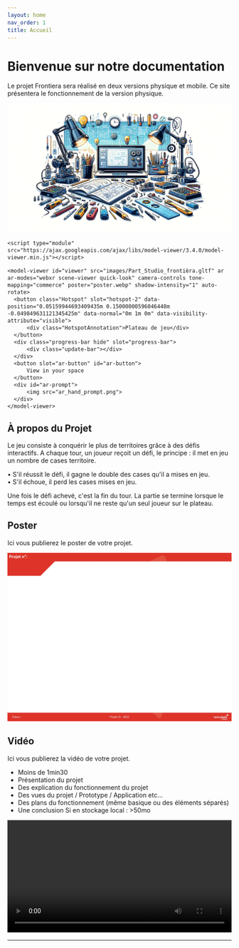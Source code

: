 ```yaml
---
layout: home
nav_order: 1
title: Accueil
---
```


# Bienvenue sur notre documentation

Le projet Frontiera sera réalisé en deux versions physique et mobile. Ce site présentera le fonctionnement de la version physique.  


![Illustration vectorielle colorée avec un fond blanc, montrant un atelier équipé pour un projet de conception mécanique, électronique et informatique](images/illustration.png)

<!-- Loads <model-viewer> for browsers: -->
    <script type="module" src="https://ajax.googleapis.com/ajax/libs/model-viewer/3.4.0/model-viewer.min.js"></script>

<!-- <model-viewer> HTML element -->
    <model-viewer id="viewer" src="images/Part_Studio_frontièra.gltf" ar ar-modes="webxr scene-viewer quick-look" camera-controls tone-mapping="commerce" poster="poster.webp" shadow-intensity="1" auto-rotate>
      <button class="Hotspot" slot="hotspot-2" data-position="0.05159944693409435m 0.15000000596046448m -0.049849631121345425m" data-normal="0m 1m 0m" data-visibility-attribute="visible">
          <div class="HotspotAnnotation">Plateau de jeu</div>
      </button>
      <div class="progress-bar hide" slot="progress-bar">
          <div class="update-bar"></div>
      </div>
      <button slot="ar-button" id="ar-button">
          View in your space
      </button>
      <div id="ar-prompt">
          <img src="ar_hand_prompt.png">
      </div>
    </model-viewer>  

<style>
#viewer
    {
    :not(:defined) > * {
  display: none;
}

html {
  height: 100%;
}

body {
  margin: 0;
  padding: 0;
  width: 100%;
  height: 100%;
}

model-viewer {
  width: 100%;
  height: 90%;
  background-color: #ffffff;
}

.Hotspot {
  background: #fff;
  border-radius: 32px;
  border: 0;
  box-shadow: 0 2px 4px rgba(0, 0, 0, 0.25);
  box-sizing: border-box;
  cursor: pointer;
  height: 24px;
  padding: 8px;
  position: relative;
  transition: opacity 0.3s;
  width: 24px;
}

.Hotspot:not([data-visible]) {
  background: transparent;
  border: 4px solid #fff;
  box-shadow: none;
  height: 32px;
  pointer-events: none;
  width: 32px;
}

.Hotspot:focus {
  border: 4px solid rgb(0, 128, 200);
  height: 32px;
  outline: none;
  width: 32px;
}

.Hotspot > * {
  opacity: 1;
  transform: translateY(-50%);
}

.HotspotAnnotation{
  background: #fff;
  border-radius: 4px;
  box-shadow: 0 2px 4px rgba(0, 0, 0, 0.25);
  color: rgba(0, 0, 0, 0.8);
  display: block;
  font-family: Futura, Helvetica Neue, sans-serif;
  font-size: 18px;
  font-weight: 700;
  left: calc(100% + 1em);
  max-width: 128px;
  overflow-wrap: break-word;
  padding: 0.5em 1em;
  position: absolute;
  top: 50%;
  width: max-content;
}

.Hotspot:not([data-visible]) > * {
  opacity: 0;
  pointer-events: none;
  transform: translateY(calc(-50% + 4px));
  transition: transform 0.3s, opacity 0.3s;
}


.progress-bar {
  display: block;
  width: 33%;
  height: 10%;
  max-height: 2%;
  position: absolute;
  left: 50%;
  top: 50%;
  transform: translate3d(-50%, -50%, 0);
  border-radius: 25px;
  box-shadow: 0px 3px 10px 3px rgba(0, 0, 0, 0.5), 0px 0px 5px 1px rgba(0, 0, 0, 0.6);
  border: 1px solid rgba(255, 255, 255, 0.9);
  background-color: rgba(0, 0, 0, 0.5);
}

.progress-bar.hide {
  visibility: hidden;
  transition: visibility 0.3s;
}

.update-bar {
  background-color: rgba(255, 255, 255, 0.9);
  width: 0%;
  height: 100%;
  border-radius: 25px;
  float: left;
  transition: width 0.3s;
}

#ar-button {
  background-image: url(ar_icon.png);
  background-repeat: no-repeat;
  background-size: 20px 20px;
  background-position: 12px 50%;
  background-color: #fff;
  position: absolute;
  left: 50%;
  transform: translateX(-50%);
  white-space: nowrap;
  bottom: 16px;
  padding: 0px 16px 0px 40px;
  font-family: Roboto Regular, Helvetica Neue, sans-serif;
  font-size: 14px;
  color:#4285f4;
  height: 36px;
  line-height: 36px;
  border-radius: 18px;
  border: 1px solid #DADCE0;
}

#ar-button:active {
  background-color: #E8EAED;
}

#ar-button:focus {
  outline: none;
}

#ar-button:focus-visible {
  outline: 1px solid #4285f4;
}

@keyframes circle {
  from { transform: translateX(-50%) rotate(0deg) translateX(50px) rotate(0deg); }
  to   { transform: translateX(-50%) rotate(360deg) translateX(50px) rotate(-360deg); }
}

@keyframes elongate {
  from { transform: translateX(100px); }
  to   { transform: translateX(-100px); }
}

model-viewer > #ar-prompt {
  position: absolute;
  left: 50%;
  bottom: 60px;
  animation: elongate 2s infinite ease-in-out alternate;
  display: none;
}

model-viewer[ar-status="session-started"] > #ar-prompt {
  display: block;
}

model-viewer > #ar-prompt > img {
  animation: circle 4s linear infinite;
    }
}
</style>



## À propos du Projet
Le jeu consiste à conquérir le plus de territoires grâce à des défis interactifs. A chaque tour, un joueur reçoit un défi, le principe : il met en jeu un nombre de cases territoire.  

• S'il réussit le défi, il gagne le double des cases qu'il a mises en jeu.  
• S'il échoue, il perd les cases mises en jeu.  

Une fois le défi achevé, c'est la fin du tour. La partie se termine lorsque le temps est écoulé ou lorsqu'il ne reste qu'un seul joueur sur le plateau. 
## Poster

Ici vous publierez le poster de votre projet.

![Poster projet](images/poster.jpg)

## Vidéo

Ici vous publierez la vidéo de votre projet. 
- Moins de 1min30
- Présentation du projet 
- Des explication du fonctionnement du projet
- Des vues du projet / Prototype / Application etc... 
- Des plans du fonctionnement (même basique ou des éléments séparés)
- Une conclusion
Si en stockage local : >50mo

<video src="images/intro_amiens.mp4" controls title="Title"  style="width: 100%;"></video>

---
